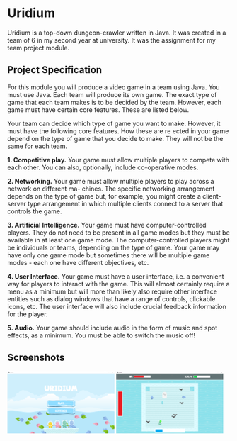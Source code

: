 Uridium
===================================

Uridium is a top-down dungeon-crawler written in Java. It was created in a team
of 6 in my second year at university. It was the assignment for my team project
module.

Project Specification
---------------

For this module you will produce a video game in a team using Java. You must use Java. Each team
will produce its own game. The exact type of game that each team makes is to be decided by the team.
However, each game must have certain core features. These are listed below.

Your team can decide which type of game you want to make. However, it must have the following core
features. How these are re
ected in your game depend on the type of game that you decide to make. They
will not be the same for each team.

**1. Competitive play.** Your game must allow multiple players to compete with each other. You can also,
optionally, include co-operative modes.

**2. Networking.** Your game must allow multiple players to play across a network on different ma-
chines. The specific networking arrangement depends on the type of game but, for example, you might
create a client-server type arrangement in which multiple clients connect to a server that controls the game.

**3. Artificial Intelligence.** Your game must have computer-controlled players. They do not need to be
present in all game modes but they must be available in at least one game mode. The computer-controlled
players might be individuals or teams, depending on the type of game. Your game may have only one
game mode but sometimes there will be multiple game modes - each one have different objectives, etc.

**4. User Interface.** Your game must have a user interface, i.e. a convenient way for players to interact
with the game. This will almost certainly require a menu as a minimum but will more than likely also
require other interface entities such as dialog windows that have a range of controls, clickable icons, etc.
The user interface will also include crucial feedback information for the player.

**5. Audio.** Your game should include audio in the form of music and spot effects, as a minimum. You
must be able to switch the music off!


Screenshots
---------------
<div>
  <img src="/screenshots/main_menu_screenshot.png" alt="Main Menu Screenshot" width="48%"/>
  <img src="/screenshots/game_screenshot.png" alt="Game Screenshot" width="48%"/>
</div>
